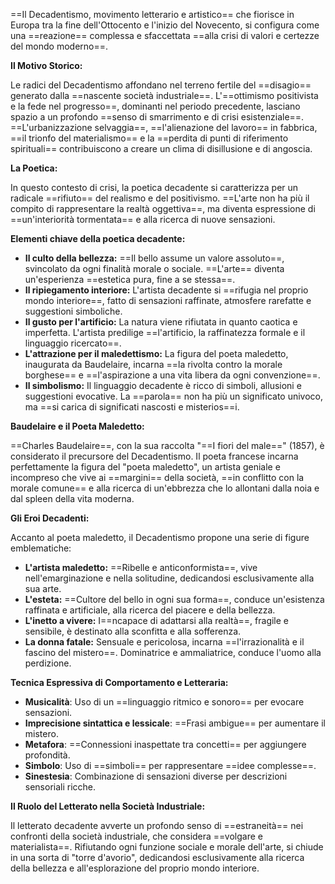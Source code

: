 
==Il Decadentismo, movimento letterario e artistico== che fiorisce in Europa tra la fine dell'Ottocento e l'inizio del Novecento, si configura come una ==reazione== complessa e sfaccettata ==alla crisi di valori e certezze del mondo moderno==.

**Il Motivo Storico:**

Le radici del Decadentismo affondano nel terreno fertile del ==disagio== generato dalla ==nascente società industriale==. L'==ottimismo positivista e la fede nel progresso==, dominanti nel periodo precedente, lasciano spazio a un profondo ==senso di smarrimento e di crisi esistenziale==. ==L'urbanizzazione selvaggia==, ==l'alienazione del lavoro== in fabbrica, ==il trionfo del materialismo== e la ==perdita di punti di riferimento spirituali== contribuiscono a creare un clima di disillusione e di angoscia.

  
**La Poetica:**

In questo contesto di crisi, la poetica decadente si caratterizza per un radicale ==rifiuto== del realismo e del positivismo. ==L'arte non ha più il compito di rappresentare la realtà oggettiva==, ma diventa espressione di ==un'interiorità tormentata== e alla ricerca di nuove sensazioni.


**Elementi chiave della poetica decadente:**

- **Il culto della bellezza:** ==Il bello assume un valore assoluto==, svincolato da ogni finalità morale o sociale. ==L'arte== diventa un'esperienza ==estetica pura, fine a se stessa==.
- **Il ripiegamento interiore:** L'artista decadente si ==rifugia nel proprio mondo interiore==, fatto di sensazioni raffinate, atmosfere rarefatte e suggestioni simboliche.
- **Il gusto per l'artificio:** La natura viene rifiutata in quanto caotica e imperfetta. L'artista predilige ==l'artificio, la raffinatezza formale e il linguaggio ricercato==.
- **L'attrazione per il maledettismo:** La figura del poeta maledetto, inaugurata da Baudelaire, incarna ==la rivolta contro la morale borghese== e ==l'aspirazione a una vita libera da ogni convenzione==.
- **Il simbolismo:** Il linguaggio decadente è ricco di simboli, allusioni e suggestioni evocative. La ==parola== non ha più un significato univoco, ma ==si carica di significati nascosti e misterios==i.

  

**Baudelaire e il Poeta Maledetto:**

==Charles Baudelaire==, con la sua raccolta "==I fiori del male==" (1857), è considerato il precursore del Decadentismo. Il poeta francese incarna perfettamente la figura del "poeta maledetto", un artista geniale e incompreso che vive ai ==margini== della società, ==in conflitto con la morale comune== e alla ricerca di un'ebbrezza che lo allontani dalla noia e dal spleen della vita moderna.

  

**Gli Eroi Decadenti:**

Accanto al poeta maledetto, il Decadentismo propone una serie di figure emblematiche:

- **L'artista maledetto:** ==Ribelle e anticonformista==, vive nell'emarginazione e nella solitudine, dedicandosi esclusivamente alla sua arte.
- **L'esteta:** ==Cultore del bello in ogni sua forma==, conduce un'esistenza raffinata e artificiale, alla ricerca del piacere e della bellezza.
- **L'inetto a vivere:** I==ncapace di adattarsi alla realtà==, fragile e sensibile, è destinato alla sconfitta e alla sofferenza.
- **La donna fatale:** Sensuale e pericolosa, incarna ==l'irrazionalità e il fascino del mistero==. Dominatrice e ammaliatrice, conduce l'uomo alla perdizione.


**Tecnica Espressiva di Comportamento e Letteraria:**  

- **Musicalità**: Uso di un ==linguaggio ritmico e sonoro== per evocare sensazioni.
- **Imprecisione sintattica e lessicale**: ==Frasi ambigue== per aumentare il mistero.
- **Metafora**: ==Connessioni inaspettate tra concetti== per aggiungere profondità.
- **Simbolo**: Uso di ==simboli== per rappresentare ==idee complesse==.
- **Sinestesia**: Combinazione di sensazioni diverse per descrizioni sensoriali ricche.



**Il Ruolo del Letterato nella Società Industriale:**

Il letterato decadente avverte un profondo senso di ==estraneità== nei confronti della società industriale, che considera ==volgare e materialista==. Rifiutando ogni funzione sociale e morale dell'arte, si chiude in una sorta di "torre d'avorio", dedicandosi esclusivamente alla ricerca della bellezza e all'esplorazione del proprio mondo interiore.